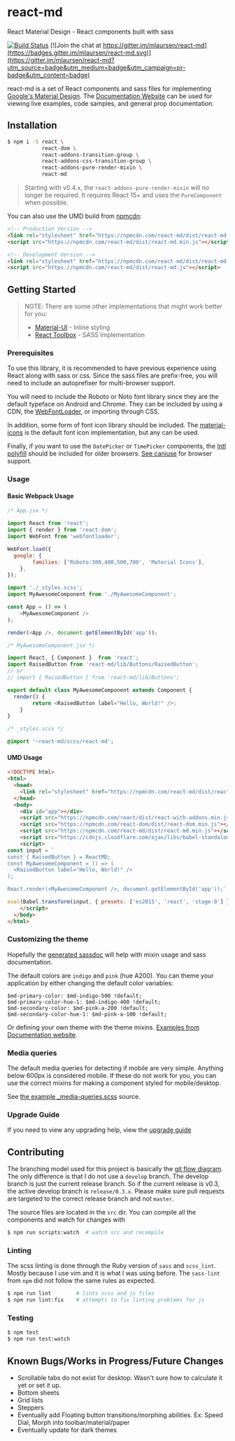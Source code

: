 # react-md
React Material Design - React components built with sass

[![Build Status](https://travis-ci.org/mlaursen/react-md.svg?branch=master)](https://travis-ci.org/mlaursen/react-md)
[![Join the chat at https://gitter.im/mlaursen/react-md](https://badges.gitter.im/mlaursen/react-md.svg)](https://gitter.im/mlaursen/react-md?utm_source=badge&utm_medium=badge&utm_campaign=pr-badge&utm_content=badge)

react-md is a set of React components and sass files for implementing [Google's Material Design](https://material.google.com). The
[Documentation Website](http://react-md.mlaursen.com) can be used for viewing live examples, code samples, and general prop documentation.

## Installation

```bash
$ npm i -S react \
           react-dom \
           react-addons-transition-group \
           react-addons-css-transition-group \
           react-addons-pure-render-mixin \
           react-md
```

> Starting with v0.4.x, the `react-addons-pure-render-mixin` will no longer be required.
It requires React 15+ and uses the `PureComponent` when possible.

You can also use the UMD build from [npmcdn](https://npmcdn.com/#/):

```html
<!-- Production Version -->
<link rel="stylesheet" href="https://npmcdn.com/react-md/dist/react-md.min.css">
<script src="https://npmcdn.com/react-md/dist/react-md.min.js"></script>

<!-- Development Version -->
<link rel="stylesheet" href="https://npmcdn.com/react-md/dist/react-md.css">
<script src="https://npmcdn.com/react-md/dist/react-md.js"></script>
```

## Getting Started

> NOTE: There are some other implementations that might work better for you:
> - [Material-UI](https://github.com/callemall/material-ui) - Inline styling
> - [React Toolbox](https://github.com/react-toolbox/react-toolbox) - SASS Implementation


### Prerequisites

To use this library, it is recommended to have previous experience using React along with sass or css. Since the sass files are prefix-free, you will need
to include an autoprefixer for multi-browser support.

You will need to include the Roboto or Noto font library since they are the default typeface on Android and Chrome. They can
be included by using a CDN, the [WebFontLoader](/typekit/webfontloader), or importing through CSS.

In addition, some form of font icon library should be included. The [material-icons](https://design.google.com/icons/) is the default
font icon implementation, but any can be used.

Finally, if you want to use the `DatePicker` or `TimePicker` components, the [Intl polyfill](https://github.com/andyearnshaw/Intl.js) should
be included for older browsers. [See caniuse](http://caniuse.com/#search=intl) for browser support.

### Usage

#### Basic Webpack Usage

```js
/* App.jsx */

import React from 'react';
import { render } from 'react-dom';
import WebFont from 'webfontloader';

WebFont.load({
  google: {
		families: ['Roboto:300,400,500,700', 'Material Icons'],
	},
});

import './_styles.scss';
import MyAwesomeComponent from './MyAwesomeComponent';

const App = () => (
	<MyAwesomeComponent />
);

render(<App />, document.getElementById('app'));
```

```js
/* MyAwesomeComponent.jsx */

import React, { Component }  from 'react';
import RaisedButton from 'react-md/lib/Buttons/RaisedButton';
// or
// import { RaisedButton } from 'react-md/lib/Buttons';

export default class MyAwesomeComponent extends Component {
  render() {
		return <RaisedButton label="Hello, World!" />;
	}
}
```


```scss
/* _styles.scss */

@import '~react-md/scss/react-md';
```

#### UMD Usage

```html
<!DOCTYPE html>
<html>
  <head>
    <link rel="stylesheet" href="https://npmcdn.com/react-md/dist/react-md.min.css">
  </head>
  <body>
    <div id="app"></div>
    <script src="https://npmcdn.com/react/dist/react-with-addons.min.js"></script>
    <script src="https://npmcdn.com/react-dom/dist/react-dom.min.js"></script>
    <script src="https://npmcdn.com/react-md/dist/react-md.min.js"></script>
    <script src="https://cdnjs.cloudflare.com/ajax/libs/babel-standalone/6.7.7/babel.min.js"></script>
    <script>
const input = `
const { RaisedButton } = ReactMD;
const MyAwesomeComponent = () => (
  <RaisedButton label="Hello, World!" />
);

React.render(<MyAwesomeComponent />, document.getElementById('app'));`

eval(Babel.transform(input, { presets: ['es2015', 'react', 'stage-0'] }).code);
    </script>
  </body>
</html>
```

### Customizing the theme

Hopefully the [generated sassdoc](http://react-md.mlaursen.com/sassdoc) will help with
mixin usage and sass documentation.

The default colors are `indigo` and `pink` (hue A200). You can theme your application by either changing the default color variables:

```
$md-primary-color: $md-indigo-500 !default;
$md-primary-color-hue-1: $md-indigo-400 !default;
$md-secondary-color: $md-pink-a-200 !default;
$md-secondary-color-hue-1: $md-pink-a-100 !default;
```

Or defining your own theme with the theme mixins.
[Examples from Documentation website](http://react-md.mlaursen.com/customization/themes).

### Media queries

The default media queries for detecting if mobile are very simple. Anything below 600px is considered mobile.
If these do not work for you, you can use the correct mixins for making a component styled
for mobile/desktop.

See [the example \_media-queries.scss](../master/src/scss/_media-queries.scss) source.

### Upgrade Guide

If you need to view any upgrading help, view the [upgrade guide](../master/docs/UpgradeGuide.md)

## Contributing

The branching model used for this project is basically the [git flow diagram](http://nvie.com/img/git-model@2x.png).
The only difference is that I do not use a `develop` branch. The develop branch is just the current release branch.
So if the current release is v0.3, the active develop branch is `release/0.3.x`. Please make sure pull requests
are targeted to the correct release branch and not `master`.

The source files are located in the `src` dir. You can compile all the components and watch for changes with

```bash
$ npm run scripts:watch  # watch src and recompile
```

### Linting
The scss linting is done through the Ruby version of `sass` and `scss_lint`. Mostly because I use vim and it is
what I was using before. The `sass-lint` from `npm` did not follow the same rules as expected.

```bash
$ npm run lint        # lints scss and js files
$ npm run lint:fix    # attempts to fix linting problems for js
```

### Testing

```bash
$ npm test
$ npm run test:watch
```

## Known Bugs/Works in Progress/Future Changes

* Scrollable tabs do not exist for desktop. Wasn't sure how to calculate it yet or set it up.
* Bottom sheets
* Grid lists
* Steppers
* Eventually add Floating button transitions/morphing abilities. Ex: Speed Dial, Morph into toolbar/material/paper
* Eventually update for dark themes
